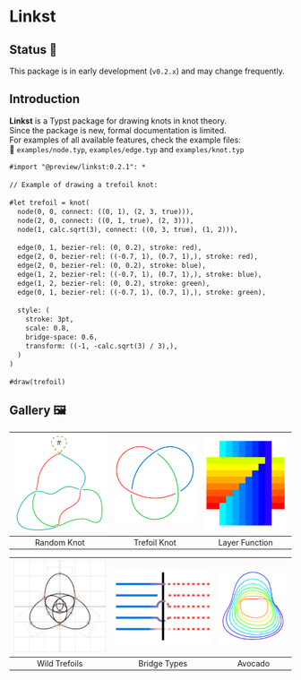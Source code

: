 # Linkst

## Status 🚧  

This package is in early development (`v0.2.x`) and may change frequently.

## Introduction  

**Linkst** is a Typst package for drawing knots in knot theory.  
Since the package is new, formal documentation is limited.  
For examples of all available features, check the example files:  
📄 `examples/node.typ`, `examples/edge.typ` and `examples/knot.typ`

```typst
#import "@preview/linkst:0.2.1": *

// Example of drawing a trefoil knot:

#let trefoil = knot(
  node(0, 0, connect: ((0, 1), (2, 3, true))),
  node(2, 0, connect: ((0, 1, true), (2, 3))),
  node(1, calc.sqrt(3), connect: ((0, 3, true), (1, 2))),
  
  edge(0, 1, bezier-rel: (0, 0.2), stroke: red),
  edge(2, 0, bezier-rel: ((-0.7, 1), (0.7, 1),), stroke: red),
  edge(2, 0, bezier-rel: (0, 0.2), stroke: blue),
  edge(1, 2, bezier-rel: ((-0.7, 1), (0.7, 1),), stroke: blue),
  edge(1, 2, bezier-rel: (0, 0.2), stroke: green),
  edge(0, 1, bezier-rel: ((-0.7, 1), (0.7, 1),), stroke: green),

  style: (
    stroke: 3pt,
    scale: 0.8,
    bridge-space: 0.6,
    transform: ((-1, -calc.sqrt(3) / 3),),
  )
)

#draw(trefoil)
```

## Gallery 🖼️

| [![Random Knot](gallery/random.png)](gallery/random.png) | [![Trefoil Knot](gallery/trefoil.png)](gallery/trefoil.png) | [![Layer Function](gallery/layers.png)](gallery/layers.png) |
|:---:|:---:|:---:|
| Random Knot | Trefoil Knot | Layer Function |

| [![Wild Trefoils](gallery/wild-trefoils.png)](gallery/wild-trefoils.png) | [![Bridge Types](gallery/bridges.png)](gallery/bridges.png) | [![Avocado](gallery/avocado.png)](gallery/avocado.png) |
|:---:|:---:|:---:|
| Wild Trefoils | Bridge Types | Avocado |
